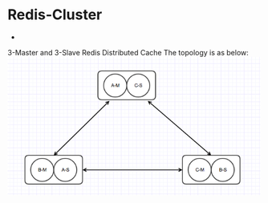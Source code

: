 # Redis-Cluster
-
3-Master and 3-Slave Redis Distributed Cache
The topology is as below:
![](https://github.com/xxu10/Redis-Cluster/blob/master/images/Screen%20Shot%202018-10-18%20at%206.09.34%20PM.png)
